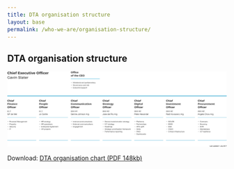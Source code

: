 ```yaml
---
title: DTA organisation structure
layout: base
permalink: /who-we-are/organisation-structure/
---
```

<article id="content" class="content-listing home">

## DTA organisation structure


![Image showing the DTA organisation structure as on 1 July 2017](/images/Orgchart_July_17.svg)


Download: [DTA organisation chart (PDF 148kb)](/files/DTA_Orgchart_2017_July.pdf)

</article>
